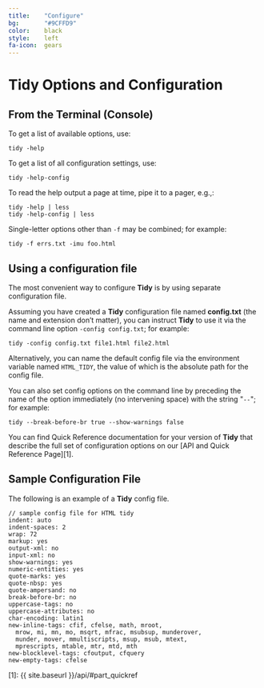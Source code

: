 ```yaml
---
title:    "Configure"
bg:       "#9CFFD9"
color:    black    
style:    left
fa-icon:  gears
---
```


# Tidy Options and Configuration

## From the Terminal (Console)

To get a list of available options, use:

`tidy -help`

To get a list of all configuration settings, use:

`tidy -help-config`

To read the help output a page at time, pipe it to a pager, e.g.,:

~~~
tidy -help | less
tidy -help-config | less
~~~

Single-letter options other than `-f` may be combined; for example:

`tidy -f errs.txt -imu foo.html`


## Using a configuration file

The most convenient way to configure **Tidy** is by using separate configuration
file.

Assuming you have created a **Tidy** configuration file named **config.txt**
(the name and extension don’t matter), you can instruct **Tidy** to use it via
the command line option `-config config.txt`; for example:

`tidy -config config.txt file1.html file2.html`

Alternatively, you can name the default config file via the environment variable
named `HTML_TIDY`, the value of which is the absolute path for the config file.

You can also set config options on the command line by preceding the name of the
option immediately (no intervening space) with the string "`--`"; for example:

`tidy --break-before-br true --show-warnings false`

You can find Quick Reference documentation for your version of **Tidy** that describe the
full set of configuration options on our [API and Quick Reference Page][1].


## Sample Configuration File

The following is an example of a **Tidy** config file.

~~~
// sample config file for HTML tidy
indent: auto
indent-spaces: 2
wrap: 72
markup: yes
output-xml: no
input-xml: no
show-warnings: yes
numeric-entities: yes
quote-marks: yes
quote-nbsp: yes
quote-ampersand: no
break-before-br: no
uppercase-tags: no
uppercase-attributes: no
char-encoding: latin1
new-inline-tags: cfif, cfelse, math, mroot,
  mrow, mi, mn, mo, msqrt, mfrac, msubsup, munderover,
  munder, mover, mmultiscripts, msup, msub, mtext,
  mprescripts, mtable, mtr, mtd, mth
new-blocklevel-tags: cfoutput, cfquery
new-empty-tags: cfelse
~~~

[1]: {{ site.baseurl }}/api/#part_quickref